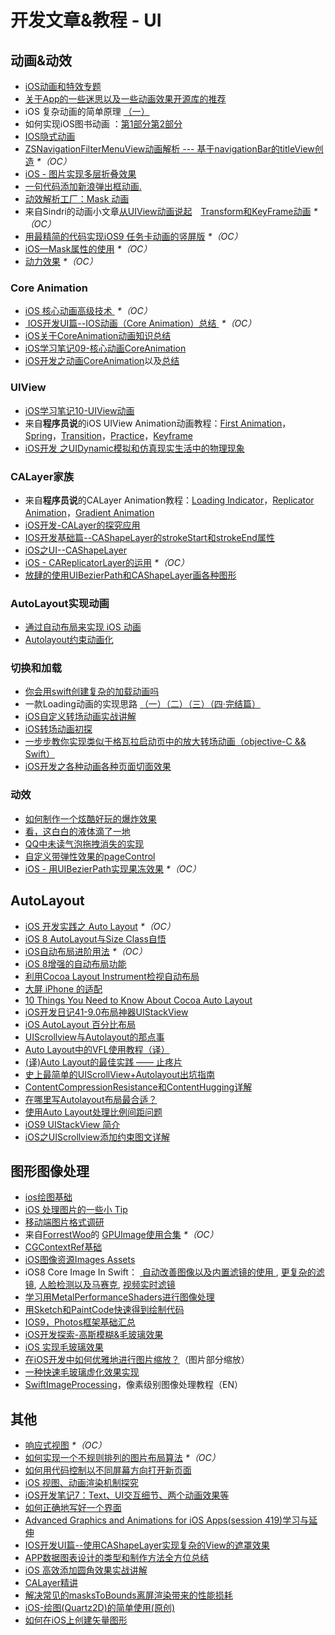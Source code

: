 # 开发文章&教程 - UI
## 动画&动效
- [iOS动画和特效专题][1]
- [关于App的一些迷思以及一些动画效果开源库的推荐][2]
- iOS 复杂动画的简单原理 [（一）][3]
- 如何实现iOS图书动画 ：[第1部分][4][第2部分][5]
- [IOS隐式动画][6]
- [ZSNavigationFilterMenuView动画解析 --- 基于navigationBar的titleView创造][7] _\*（OC）_
- [iOS - 图片实现多层折叠效果][8]
- [一句代码添加新浪弹出框动画.][9]
- [动效解析工厂：Mask 动画][10]
- 来自Sindri的动画小文章[从UIView动画说起][11]　[Transform和KeyFrame动画][12] _\*（OC）_
- [用最精简的代码实现iOS9 任务卡动画的竖屏版][13] _\*（OC）_
- [iOS—Mask属性的使用][14] _\*（OC）_
- [动力效果][15] _\*（OC）_

### Core Animation
- [iOS 核心动画高级技术 ][16] _\*（OC）_
- [ IOS开发UI篇--IOS动画（Core Animation）总结 ][17] _\*（OC）_
- [iOS关于CoreAnimation动画知识总结][18]
- [iOS学习笔记09-核心动画CoreAnimation][19]
- [iOS开发之动画CoreAnimation][20]以及[总结][21]

### UIView
- [iOS学习笔记10-UIView动画][22]
- 来自**程序员说**的iOS UIView Animation动画教程：[First Animation][23]，[Spring][24]，[Transition][25]，[Practice][26]，[Keyframe][27]
- [iOS开发 之UIDynamic模拟和仿真现实生活中的物理现象][28]

### CALayer家族
- 来自**程序员说**的CALayer Animation教程：[Loading Indicator][29]，[Replicator Animation][30]，[Gradient Animation][31]
- [iOS开发-CALayer的探究应用][32]
- [IOS开发基础篇--CAShapeLayer的strokeStart和strokeEnd属性][33]
- [iOS之UI--CAShapeLayer][34]
- [iOS - CAReplicatorLayer的运用][35] _\*（OC）_
 - [放肆的使用UIBezierPath和CAShapeLayer画各种图形][36]

### AutoLayout实现动画
- [通过自动布局来实现 iOS 动画][37]
- [Autolayout约束动画化][38]

### 切换和加载
- [你会用swift创建复杂的加载动画吗][39]
- 一款Loading动画的实现思路 [（一）][40][（二）][41][（三）][42][（四·完结篇）][43]
- [iOS自定义转场动画实战讲解][44]
- [iOS转场动画初探][45]
- [一步步教你实现类似于格瓦拉启动页中的放大转场动画（objective-C && Swift）][46]
- [iOS开发之各种动画各种页面切面效果][47]

### 动效
- [如何制作一个炫酷好玩的爆炸效果][48]
- [看，这白白的液体滴了一地][49]
- [QQ中未读气泡拖拽消失的实现][50]
- [自定义带弹性效果的pageControl][51]
- [iOS - 用UIBezierPath实现果冻效果][52] _\*（OC）_

## AutoLayout
- [iOS 开发实践之 Auto Layout][53] _\*（OC）_
- [iOS 8 AutoLayout与Size Class自悟][54]
- [iOS自动布局进阶用法][55] _\*（OC）_
- [iOS 8增强的自动布局功能][56]
- [利用Cocoa Layout Instrument检视自动布局][57]
- [大屏 iPhone 的适配][58]
- [10 Things You Need to Know About Cocoa Auto Layout][59]
- [iOS开发日记41-9.0布局神器UIStackView][60]
- [iOS AutoLayout 百分比布局][61]
- [UIScrollview与Autolayout的那点事][62]
- [Auto Layout中的VFL使用教程（译）][63]
- [(译)Auto Layout的最佳实践 —— 止疼片][64]
- [史上最简单的UIScrollView+Autolayout出坑指南][65]
- [ContentCompressionResistance和ContentHugging详解][66]
- [在哪里写Autolayout布局最合适？][67]
- [使用Auto Layout处理比例间距问题][68]
- [iOS9 UIStackView 简介][69]
- [iOS之UIScrollview添加约束图文详解][70]

## 图形图像处理
- [ios绘图基础][71]
- [iOS 处理图片的一些小 Tip][72]
- [移动端图片格式调研][73]
- 来自[ForrestWoo][74]的 [GPUImage使用合集][75] _\*（OC）_ 
- [CGContextRef基础][76]
- [iOS图像资源Images Assets][77]
- iOS8 Core Image In Swift： [ 自动改善图像以及内置滤镜的使用 ][78], [更复杂的滤镜][79], [人脸检测以及马赛克][80], [视频实时滤镜][81]
- [学习用MetalPerformanceShaders进行图像处理][82]
- [用Sketch和PaintCode快速得到绘制代码][83]
- [IOS9，Photos框架基础汇总][84]
- [iOS开发探索-高斯模糊&毛玻璃效果][85]
- [iOS 实现毛玻璃效果][86]
- [在iOS开发中如何优雅地进行图片缩放？][87]（图片部分缩放）
- [一种快速毛玻璃虚化效果实现][88]
- [SwiftImageProcessing][89]，像素级别图像处理教程（EN）

## 其他
- [响应式视图][90] _\*（OC）_
- [如何实现一个不规则排列的图片布局算法][91] _\*（OC）_
- [如何用代码控制以不同屏幕方向打开新页面][92]
- [iOS 视图、动画渲染机制探究][93]
- [iOS开发笔记7：Text、UI交互细节、两个动画效果等][94]
- [如何正确地写好一个界面][95]
- [Advanced Graphics and Animations for iOS Apps(session 419)学习与延伸][96]
- [IOS开发UI篇--使用CAShapeLayer实现复杂的View的遮罩效果][97]
- [APP数据图表设计的类型和制作方法全方位总结][98]
- [iOS 高效添加圆角效果实战讲解][99]
- [CALayer精讲][100]
- [解决常见的masksToBounds离屏渲染带来的性能损耗][101]
- [iOS-绘图(Quartz2D)的简单使用(原创)][102]
- [如何在iOS上创建矢量图形][103]


[1]:	http://liuyanwei.jumppo.com/2015/10/29/iOS-animation-0.html
[2]:	http://www.jianshu.com/p/69449e6bdc14 "关于App的一些迷思以及一些动画效果开源库的推荐"
[3]:	http://www.jianshu.com/p/909ffa37dffa "iOS 复杂动画的简单原理（一）"
[4]:	http://www.devtf.cn/?p=1127 "如何实现iOS图书动画:第1部分"
[5]:	http://www.devtf.cn/?p=1129 "如何实现iOS图书动画-第2部分"
[6]:	http://www.goofyy.com/blog/ios%E9%9A%90%E5%BC%8F%E5%8A%A8%E7%94%BB/ "IOS隐式动画"
[7]:	http://www.jianshu.com/p/50f66a1136de "ZSNavigationFilterMenuView动画解析 --- 基于navigationBar的titleView创造"
[8]:	http://www.jianshu.com/p/4b26a1f641a3 "iOS - 图片实现多层折叠效果"
[9]:	http://bihongbo.com/2015/08/19/sinaAnimation/ "一句代码添加新浪弹出框动画."
[10]:	http://www.jianshu.com/p/3c925a1609f8 "动效解析工厂：Mask 动画"
[11]:	http://www.jianshu.com/p/6e326068edeb "动画篇-从UIView动画说起"
[12]:	http://www.jianshu.com/p/a071bba99a1b "动画篇-Transform和KeyFrame动画"
[13]:	http://iosxxx.com/blog/2016-02-25-%E7%94%A8%E6%9C%80%E7%B2%BE%E7%AE%80%E7%9A%84%E5%AE%9E%E7%8E%B0iOS9-%E4%BB%BB%E5%8A%A1%E5%8D%A1%E5%8A%A8%E7%94%BB%E7%9A%84%E7%AB%96%E5%B1%8F%E7%89%88.html "用最精简的代码实现iOS9 任务卡动画的竖屏版"
[14]:	http://www.cnblogs.com/gardenLee/p/5371377.html "iOS—Mask属性的使用"
[15]:	http://www.cnblogs.com/chengy134/p/5391214.html "动力效果"
[16]:	http://wiki.jikexueyuan.com/project/ios-core-animation/
[17]:	http://blog.csdn.net/yixiangboy/article/details/47016829 "IOS开发UI篇--IOS动画（Core Animation）总结"
[18]:	http://www.cnblogs.com/wujy/p/5203995.html "iOS关于CoreAnimation动画知识总结"
[19]:	http://www.cnblogs.com/liutingIOS/p/5368536.html "iOS学习笔记09-核心动画CoreAnimation"
[20]:	http://blog.treney.com/index.php/archives/CoreAnimation2.html "iOS开发之动画CoreAnimation 总结"
[21]:	http://blog.treney.com/index.php/archives/CoreAnimation2.html "iOS开发之动画CoreAnimation 总结"
[22]:	http://www.cnblogs.com/liutingIOS/p/5368799.html "iOS学习笔记10-UIView动画"
[23]:	http://www.devtalking.com/articles/uiview-first-animation/ "iOS UIView Animation - First Animation"
[24]:	http://www.devtalking.com/articles/uiview-spring-animation/ "iOS UIView Animation - Spring"
[25]:	http://www.devtalking.com/articles/uiview-transition-animation/ "iOS UIView Animation - Transition"
[26]:	http://www.devtalking.com/articles/uiview-animation-practice/ "iOS UIView Animation - Practice"
[27]:	http://www.devtalking.com/articles/uiview-keyframe-animation/ "iOS UIView Animation - Keyframe"
[28]:	http://blog.treney.com/index.php/archives/UIDynamic.html "iOS开发 之UIDynamic模拟和仿真现实生活中的物理现象"
[29]:	http://www.devtalking.com/articles/calayer-animation-loading-lndicator/ "CALayer Animation - Loading Indicator"
[30]:	http://www.devtalking.com/articles/calayer-animation-replicator-animation/ "CALayer Animation - Replicator Animation"
[31]:	http://www.devtalking.com/articles/calayer-animation-gradient-animation/ "CALayer Animation - Gradient Animation"
[32]:	http://www.jianshu.com/p/76a23aca1c5b "iOS开发-CALayer的探究应用"
[33]:	http://blog.csdn.net/yixiangboy/article/details/50662704 "IOS开发基础篇--CAShapeLayer的strokeStart和strokeEnd属性"
[34]:	http://www.cnblogs.com/goodboy-heyang/p/5185575.html "iOS之UI--CAShapeLayer"
[35]:	http://www.jianshu.com/p/a927157ac62a "iOS - CAReplicatorLayer的运用"
[36]:	http://www.jianshu.com/p/c5cbb5e05075 "放肆的使用UIBezierPath和CAShapeLayer画各种图形"
[37]:	https://realm.io/cn/news/gotocph-marin-todorov-auto-layout-animations-ios/ "通过自动布局来实现 iOS 动画"
[38]:	http://www.cocoachina.com/ios/20160331/15841.html
[39]:	http://www.cocoachina.com/swift/20150906/13327.html
[40]:	http://www.jianshu.com/p/1c6a2de68753 "一款Loading动画的实现思路（一）"
[41]:	http://www.jianshu.com/p/0dac1208a7ad "一款Loading动画的实现思路（二）"
[42]:	http://www.jianshu.com/p/56448d3d3596 "一款Loading动画的实现思路（三）"
[43]:	http://www.jianshu.com/p/41f277682c91 "一款Loading动画的实现思路（四·完结篇）"
[44]:	http://www.jianshu.com/p/ea0132738057 "iOS自定义转场动画实战讲解"
[45]:	http://www.cnblogs.com/hxwj/p/5069806.html "iOS转场动画初探"
[46]:	http://www.jianshu.com/p/8c29fce5a994 "一步步教你实现类似于格瓦拉启动页中的放大转场动画（objective-C && Swift）"
[47]:	http://www.cnblogs.com/shouce/p/5376975.html "iOS开发之各种动画各种页面切面效果"
[48]:	http://xxycode.com/ru-he-zhi-zuo-ge-xuan-ku-hao-wan-de-bao-zha-xiao-guo-2/
[49]:	http://pandara.xyz/2015/11/24/ios_water_drop/ "看，这白白的液体滴了一地"
[50]:	http://www.cnblogs.com/CyanStone/p/5111178.html "QQ中未读气泡拖拽消失的实现（参照一位年轻牛B的博主的思路自己实现了一下）"
[51]:	http://www.cnblogs.com/CyanStone/p/5123759.html "自定义带弹性效果的pageControl"
[52]:	http://www.jianshu.com/p/21db20189c40 "iOS - 用UIBezierPath实现果冻效果"
[53]:	http://xuexuefeng.com/autolayout/
[54]:	http://www.hmttommy.com/2014/12/05/AutoLayout/
[55]:	http://www.cnblogs.com/dsxniubility/p/4266581.html
[56]:	http://mp.weixin.qq.com/s?__biz=MjM5OTM0MzIwMQ==&mid=206448996&idx=3&sn=895663ec96a8469820b54b6536975340#rd
[57]:	http://www.cocoachina.com/ios/20151105/13927.html
[58]:	http://blog.ibireme.com/2014/09/16/adapted_to_iphone6/ "大屏 iPhone 的适配"
[59]:	http://southpeak.github.io/blog/2015/08/31/translate-10-things-you-need-to-know-about-cocoa-auto-layout/
[60]:	http://www.cnblogs.com/Twisted-Fate/p/4923326.html "iOS开发日记41-9.0布局神器UIStackView"
[61]:	http://liumh.com/2015/09/27/ios-autolayout-multiplier/ "iOS AutoLayout 百分比布局"
[62]:	http://adad184.com/2015/12/01/scrollview-under-autolayout/ "UIScrollview与Autolayout的那点事"
[63]:	http://mmmmmax.wang/2015/12/11/Auto-Layout-Visual-Format-Language-Tutorial/ "Auto Layout中的VFL使用教程（译）"
[64]:	http://www.calios.gq/2015/12/14/%EF%BC%BB%E8%AF%91%EF%BC%BDAuto-Layout%E7%9A%84%E6%9C%80%E4%BD%B3%E5%AE%9E%E8%B7%B5-%E2%80%94%E2%80%94-%E6%AD%A2%E7%96%BC%E7%89%87/ "［译］Auto Layout的最佳实践 —— 止疼片"
[65]:	http://bestswifter.com/blog/2015/12/21/shi-shang-zui-jian-dan-de-uiscrollview-plus-autolayoutchu-keng-zhi-nan/ "史上最简单的UIScrollView+Autolayout出坑指南"
[66]:	http://summertreee.github.io/blog/2015/12/13/contentcompressionresistancehe-contenthuggingxiang-jie/ "ContentCompressionResistance和ContentHugging详解"
[67]:	http://reviewcode.cn/article.html?reviewId=14
[68]:	http://www.cocoachina.com/ios/20160322/15725.html
[69]:	http://swift.gg/2016/03/31/ios9-uistackview-guide-swift/ "iOS9 UIStackView 简介"
[70]:	http://www.jianshu.com/p/e4a12061776d "iOS之UIScrollview添加约束图文详解"
[71]:	http://liuyanwei.jumppo.com/2015/07/25/ios-draw-base.html
[72]:	http://blog.ibireme.com/2015/11/02/ios_image_tips/ "iOS 处理图片的一些小 Tip"
[73]:	http://blog.ibireme.com/2015/11/02/mobile_image_benchmark/
[74]:	http://www.cnblogs.com/salam/ "ForrestWoo"
[75]:	http://www.cnblogs.com/salam/tag/GPUImage/
[76]:	https://mp.weixin.qq.com/s?__biz=MzAwMjYwMTAwNw==&mid=402342027&idx=1&sn=ba413699626cf1880e33f10a183a343c&scene=1&srcid=1130XiEHdiK5oNxdxzzL7CD7&key=ff7411024a07f3eb866bf44c61ee35e19fa0fb581392747ff93ab9adcc0007fb6f5d843d1fe8cf93ac2be933ed3575de&ascene=0&uin=MjY5MzMxNTMwMQ==
[77]:	http://www.cnblogs.com/jgCho/p/5089009.html "iOS图像资源Images Assets"
[78]:	http://blog.csdn.net/zhangao0086/article/details/39012231 "自动改善图像以及内置滤镜的使用"
[79]:	http://blog.csdn.net/zhangao0086/article/details/39120331 "iOS8 Core Image In Swift：更复杂的滤镜"
[80]:	http://blog.csdn.net/zhangao0086/article/details/39253707 "iOS8 Core Image In Swift：人脸检测以及马赛克"
[81]:	http://blog.csdn.net/zhangao0086/article/details/39433519 "iOS8 Core Image In Swift：视频实时滤镜"
[82]:	http://www.jianshu.com/p/b1f242cfe9ee "学习用MetalPerformanceShaders进行图像处理"
[83]:	http://www.jianshu.com/p/d01110c80495 "用Sketch和PaintCode快速得到绘制代码"
[84]:	http://ms.csdn.net/geek/56031
[85]:	http://www.jianshu.com/p/6dd0eab888a6 "iOS开发探索-高斯模糊&毛玻璃效果"
[86]:	http://www.cnblogs.com/arvin-sir/p/5131358.html "iOS 实现毛玻璃效果"
[87]:	http://www.jianshu.com/p/af2d471f7b9c "在iOS开发中如何优雅地进行图片缩放？"
[88]:	http://wingjay.com/2016/03/12/%E4%B8%80%E7%A7%8D%E5%BF%AB%E9%80%9F%E6%AF%9B%E7%8E%BB%E7%92%83%E8%99%9A%E5%8C%96%E6%95%88%E6%9E%9C%E5%AE%9E%E7%8E%B0/
[89]:	https://github.com/skyfe79/SwiftImageProcessing "SwiftImageProcessing"
[90]:	http://objccn.io/issue-22-5/
[91]:	http://kittenyang.com/layout-algorithm
[92]:	https://lvwenhan.com/ios/458.html
[93]:	http://segmentfault.com/a/1190000004164291 "iOS 视图、动画渲染机制探究"
[94]:	http://www.cnblogs.com/colinhou/p/5062502.html "iOS开发笔记7：Text、UI交互细节、两个动画效果等"
[95]:	http://oncenote.com/2015/12/08/How-to-build-UI/ "如何正确地写好一个界面"
[96]:	https://github.com/100mango/zen/blob/master/WWDC%E5%BF%83%E5%BE%97%EF%BC%9AAdvanced%20Graphics%20and%20Animations%20for%20iOS%20Apps/Advanced%20Graphics%20and%20Animations%20for%20iOS%20Apps.md
[97]:	http://blog.csdn.net/yixiangboy/article/details/50485250 "IOS开发UI篇--使用CAShapeLayer实现复杂的View的遮罩效果"
[98]:	http://www.uisdc.com/app-chart-design-summary "APP数据图表设计的类型和制作方法全方位总结"
[99]:	http://www.jianshu.com/p/f970872fdc22 "iOS 高效添加圆角效果实战讲解"
[100]:	http://www.henishuo.com/calayer-learning/
[101]:	http://zyden.vicp.cc/zycornerradius/
[102]:	http://www.cnblogs.com/start-ios/p/5293564.html "iOS-绘图(Quartz2D)的简单使用(原创)"
[103]:	http://www.cocoachina.com/ios/20160330/15826.html